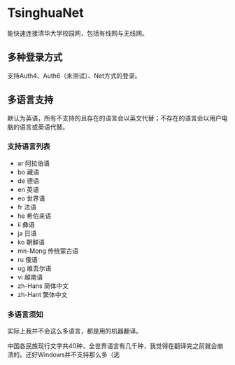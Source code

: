 # TsinghuaNet
能快速连接清华大学校园网，包括有线网与无线网。
## 多种登录方式
支持Auth4、Auth6（未测试）、Net方式的登录。
## 多语言支持
默认为英语，所有不支持的且存在的语言会以英文代替；不存在的语言会以用户电脑的语言或英语代替。
### 支持语言列表
* ar 阿拉伯语
* bo 藏语
* de 德语
* en 英语
* eo 世界语
* fr 法语
* he 希伯来语
* ii 彝语
* ja 日语
* ko 朝鲜语
* mn-Mong 传统蒙古语
* ru 俄语
* ug 维吾尔语
* vi 越南语
* zh-Hans 简体中文
* zh-Hant 繁体中文
### 多语言须知
实际上我并不会这么多语言，都是用的机器翻译。

中国各民族现行文字共40种，全世界语言有几千种，我觉得在翻译完之前就会崩溃的。还好Windows并不支持那么多（逃
